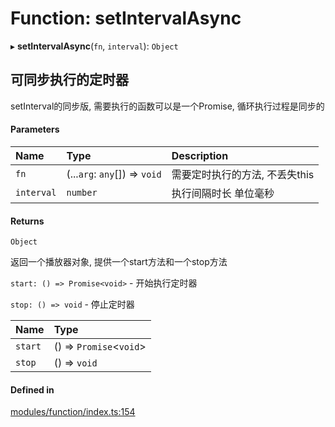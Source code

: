 # Function: setIntervalAsync

▸ **setIntervalAsync**(`fn`, `interval`): `Object`

## 可同步执行的定时器
setInterval的同步版, 需要执行的函数可以是一个Promise, 循环执行过程是同步的

#### Parameters

| Name | Type | Description |
| :------ | :------ | :------ |
| `fn` | (...`arg`: `any`[]) => `void` | 需要定时执行的方法, 不丢失this |
| `interval` | `number` | 执行间隔时长 单位毫秒 |

#### Returns

`Object`

返回一个播放器对象, 提供一个start方法和一个stop方法

`start: () => Promise<void>` - 开始执行定时器

`stop: () => void` - 停止定时器

| Name | Type |
| :------ | :------ |
| `start` | () => `Promise`<`void`\> |
| `stop` | () => `void` |

#### Defined in

[modules/function/index.ts:154](https://github.com/loclink/tianjie/blob/30c59cc/src/modules/function/index.ts#L154)
